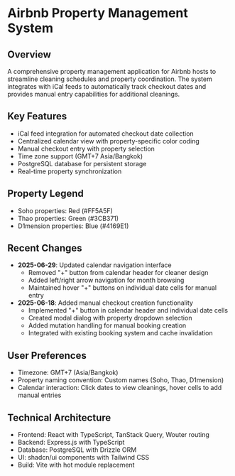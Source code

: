 # Airbnb Property Management System

## Overview
A comprehensive property management application for Airbnb hosts to streamline cleaning schedules and property coordination. The system integrates with iCal feeds to automatically track checkout dates and provides manual entry capabilities for additional cleanings.

## Key Features
- iCal feed integration for automated checkout date collection
- Centralized calendar view with property-specific color coding
- Manual checkout entry with property selection
- Time zone support (GMT+7 Asia/Bangkok)
- PostgreSQL database for persistent storage
- Real-time property synchronization

## Property Legend
- Soho properties: Red (#FF5A5F)
- Thao properties: Green (#3CB371) 
- D1mension properties: Blue (#4169E1)

## Recent Changes
- **2025-06-29**: Updated calendar navigation interface
  - Removed "+" button from calendar header for cleaner design
  - Added left/right arrow navigation for month browsing
  - Maintained hover "+" buttons on individual date cells for manual entry
- **2025-06-18**: Added manual checkout creation functionality
  - Implemented "+" button in calendar header and individual date cells
  - Created modal dialog with property dropdown selection
  - Added mutation handling for manual booking creation
  - Integrated with existing booking system and cache invalidation

## User Preferences
- Timezone: GMT+7 (Asia/Bangkok)
- Property naming convention: Custom names (Soho, Thao, D1mension)
- Calendar interaction: Click dates to view cleanings, hover cells to add manual entries

## Technical Architecture
- Frontend: React with TypeScript, TanStack Query, Wouter routing
- Backend: Express.js with TypeScript
- Database: PostgreSQL with Drizzle ORM
- UI: shadcn/ui components with Tailwind CSS
- Build: Vite with hot module replacement